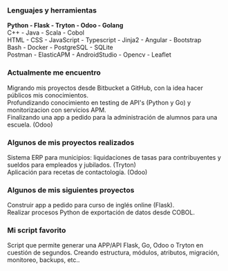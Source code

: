 ### Lenguajes y herramientas

**Python - Flask - Tryton - Odoo - Golang**\
C++ - Java - Scala - Cobol\
HTML - CSS - JavaScript - Typescript - Jinja2 - Angular - Bootstrap\
Bash - Docker - PostgreSQL - SQLite\
Postman - ElasticAPM - AndroidStudio - Opencv - Leaflet

### Actualmente me encuentro

Migrando mis proyectos desde Bitbucket a GitHub, con la idea hacer públicos mis conocimientos.\
Profundizando conocimiento en testing de API's (Python y Go) y monitorizacion con servicios APM.\
Finalizando una app a pedido para la administración de alumnos para una escuela. (Odoo)

### Algunos de mis proyectos realizados
Sistema ERP para municipios: liquidaciones de tasas para contribuyentes y sueldos para empleados y jubilados. (Tryton)\
Aplicación para recetas de contactología. (Odoo)

### Algunos de mis siguientes proyectos

Construir app a pedido para curso de inglés online (Flask).\
Realizar procesos Python de exportación de datos desde COBOL.

### Mi script favorito

Script que permite generar una APP/API Flask, Go, Odoo o Tryton en cuestión de segundos. Creando estructura, módulos, atributos, migración, monitoreo, backups, etc..

<!-- ![Top Langs](https://github-readme-stats.vercel.app/api/top-langs/?username=ema9123&layout=compact&title_color=007bff&text_color=e7e7e7&icon_color=007bff&bg_color=171c28) -->
